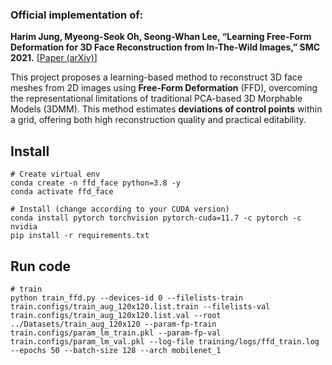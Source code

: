 ### Official implementation of:

**Harim Jung, Myeong-Seok Oh, Seong-Whan Lee, “Learning Free-Form Deformation for 3D Face Reconstruction from In-The-Wild Images,” SMC 2021.** [[Paper (arXiv)](https://arxiv.org/pdf/2206.08509)]

This project proposes a learning-based method to reconstruct 3D face meshes from 2D images using **Free-Form Deformation** (FFD), overcoming the representational limitations of traditional PCA-based 3D Morphable Models (3DMM). This method estimates **deviations of control points** within a grid, offering both high reconstruction quality and practical editability.

## Install
```
# Create virtual env
conda create -n ffd_face python=3.8 -y
conda activate ffd_face

# Install (change according to your CUDA version)
conda install pytorch torchvision pytorch-cuda=11.7 -c pytorch -c nvidia
pip install -r requirements.txt
```

## Run code
```
# train
python train_ffd.py --devices-id 0 --filelists-train train.configs/train_aug_120x120.list.train --filelists-val train.configs/train_aug_120x120.list.val --root ../Datasets/train_aug_120x120 --param-fp-train train.configs/param_lm_train.pkl --param-fp-val train.configs/param_lm_val.pkl --log-file training/logs/ffd_train.log --epochs 50 --batch-size 128 --arch mobilenet_1
```
